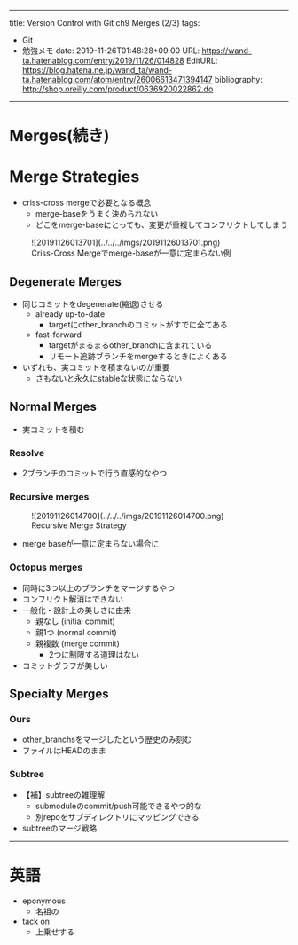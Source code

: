 ---
title: Version Control with Git ch9 Merges (2/3)
tags:
- Git
- 勉強メモ
date: 2019-11-26T01:48:28+09:00
URL: https://wand-ta.hatenablog.com/entry/2019/11/26/014828
EditURL: https://blog.hatena.ne.jp/wand_ta/wand-ta.hatenablog.com/atom/entry/26006613471394147
bibliography: http://shop.oreilly.com/product/0636920022862.do
-------------------------------------



# Merges(続き)

# Merge Strategies #

- criss-cross mergeで必要となる概念
    - merge-baseをうまく決められない
    - どこをmerge-baseにとっても、変更が重複してコンフリクトしてしまう

<figure class="figure-image figure-image-fotolife" title="Criss-Cross Mergeでmerge-baseが一意に定まらない例">![20191126013701](../../../imgs/20191126013701.png)<figcaption>Criss-Cross Mergeでmerge-baseが一意に定まらない例</figcaption></figure>

## Degenerate Merges ##

- 同じコミットをdegenerate(縮退)させる
    - already up-to-date
        - targetにother_branchのコミットがすでに全てある
    - fast-forward
        - targetがまるまるother_branchに含まれている
        - リモート追跡ブランチをmergeするときによくある
- いずれも、実コミットを積まないのが重要
    - さもないと永久にstableな状態にならない


## Normal Merges ##

- 実コミットを積む

### Resolve ###

- 2ブランチのコミットで行う直感的なやつ

### Recursive merges ###

<figure class="figure-image figure-image-fotolife" title="Recursive Merge Strategy">![20191126014700](../../../imgs/20191126014700.png)<figcaption>Recursive Merge Strategy</figcaption></figure>

- merge baseが一意に定まらない場合に

### Octopus merges ###

- 同時に3つ以上のブランチをマージするやつ
- コンフリクト解消はできない
- 一般化・設計上の美しさに由来
    - 親なし (initial commit)
    - 親1つ  (normal commit)
    - 親複数 (merge commit)
        - 2つに制限する道理はない
- コミットグラフが美しい


## Specialty Merges ##

### Ours ###

- other_branchsをマージしたという歴史のみ刻む
- ファイルはHEADのまま

### Subtree ###

- 【補】subtreeの雑理解
    - submoduleのcommit/push可能できるやつ的な
    - 別repoをサブディレクトリにマッピングできる
- subtreeのマージ戦略


----------------------------------------

# 英語

- eponymous
    - 名祖の
- tack on
    - 上乗せする
